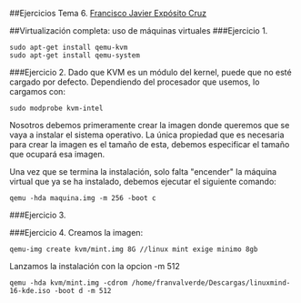 ##Ejercicios Tema 6. [Francisco Javier Expósito Cruz](http://github.com/franexposito)

##Virtualización completa: uso de máquinas virtuales
###Ejercicio 1.

```
sudo apt-get install qemu-kvm
sudo apt-get install qemu-system
```

###Ejercicio 2.
Dado que KVM es un módulo del kernel, puede que no esté cargado por defecto. Dependiendo del procesador que usemos, lo cargamos con:  

```
sudo modprobe kvm-intel
```

Nosotros debemos primeramente crear la imagen donde queremos que se vaya a instalar el sistema operativo. La única propiedad que es necesaria para crear la imagen es el tamaño de esta, debemos especificar el tamaño que ocupará esa imagen.  

Una vez que se termina la instalación, solo falta "encender" la máquina virtual que ya se ha instalado, debemos ejecutar el siguiente comando:  

```
qemu -hda maquina.img -m 256 -boot c
```

###Ejercicio 3.


###Ejercicio 4.
Creamos la imagen:  

```
qemu-img create kvm/mint.img 8G //linux mint exige minimo 8gb
```

Lanzamos la instalación con la opcion -m 512

```
qemu -hda kvm/mint.img -cdrom /home/franvalverde/Descargas/linuxmind-16-kde.iso -boot d -m 512
```
